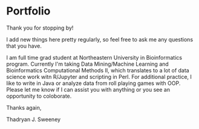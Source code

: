 # Portfolio
Thank you for stopping by!

I add new things here pretty regularly, so feel free to ask me any questions that you have.

I am full time grad student at Northeastern University in Bioinformatics program. Currently I'm taking Data Mining/Machine Learning and Bioinformatics Computational Methods II, which translates to a lot of data science work witn R/Jupyter and scripting in Perl. For additional practice, I like to write in Java or analyze data from roll playing games with OOP. Please let me know if I can assist you with anything or you see an opportunity to coloborate.

Thanks again, 

  Thadryan J. Sweeney 

